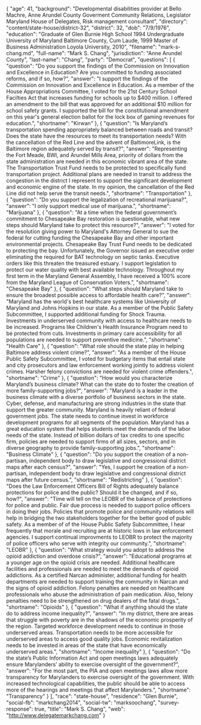 {
  "age": 41,
  "background": "Developmental disabilities provider at Bello Machre,  Anne Arundel County Goverment Community Relations,  Legislator Maryland House of Delegates, Risk management consultant",
  "directory": "content/state-house/district-32",
  "district": 32,
  "dob": "7/9/1976",
  "education": "Graduate of Glen Burnie High School 1994  Undergraduate University of Maryland Baltimore County, Cum Laude, 1999  Master of Business Administration Loyola University, 2010",
  "filename": "mark-s-chang.md",
  "full-name": "Mark S. Chang",
  "jurisdiction": "Anne Arundel County",
  "last-name": "Chang",
  "party": "Democrat",
  "questions": [
    {
      "question": "Do you support the findings of the Commission on Innovation and Excellence in Education? Are you committed to funding associated reforms, and if so, how?",
      "answer": "I support the findings of the Commission on Innovation and Excellence in Education.  As a member of the House Appropriations Committee, I voted for the 21st Century School Facilties Act that increases funding for schools up to $400 million.  I offered an amendment to the bill that was approved for an additional $10 million for school safety grants.  I supported the bill for the constitutional amendment on this year's general election ballot for the lock box of gaming revenues for education.",
      "shortname": "Kirwan"
    },
    {
      "question": "Is Maryland’s transportation spending appropriately balanced between roads and transit? Does the state have the resources to meet its transportation needs? With the cancellation of the Red Line and the advent of BaltimoreLink, is the Baltimore region adequately served by transit?",
      "answer": "Representing the Fort Meade, BWI, and Arundel Mills Area, priority of dollars from the state administration are needed in this economic vibrant area of the state.  The Transportation Trust Fund needs to be protected to specifically fund transportation project.  Additional plans are needed in transit to address the congestion in the district I represent to support the significant development and economic engine of the state.  In my opinion, the cancellation of the Red Line did not help serve the transit needs.",
      "shortname": "Transportation"
    },
    {
      "question": "Do you support the legalization of recreational marijuana?",
      "answer": "I only support medical use of marijuana.",
      "shortname": "Marijuana"
    },
    {
      "question": "At a time when the federal government’s commitment to Chesapeake Bay restoration is questionable, what new steps should Maryland take to protect this resource?",
      "answer": "I voted for the resolution giving power to Maryland's Attorney General to sue the federal for cutting funding the Chesapeake Bay and other important environmental projects.  Chesapeake Bay Trust Fund needs to be dedicated to protecting the bay.  Unfortunately, the Governor issued an executive order eliminating the required for BAT technology on septic tanks.  Executive orders like this threaten the treasured estuary.  I support legislation to protect our water quality with best available technology.  Throughout my first term in the Maryland General Assembly, I have received a 100% score from the Maryland League of Conservation Voters.",
      "shortname": "Chesapeake Bay"
    },
    {
      "question": "What steps should Maryland take to ensure the broadest possible access to affordable health care?",
      "answer": "Maryland has the world's best healthcare systems like University of Maryland and Johns Hopkins in our state.  As a member of the Public Safety Subcommittee, I supported additional funding for Shock Trauma.  Investments in underserved community with access to healthcare needs to be increased.  Programs like Children's Health Insurance Program need to be protected from cuts.  Investments in primary care accessibility for all populations are needed to support preventive medicine.",
      "shortname": "Health Care"
    },
    {
      "question": "What role should the state play in helping Baltimore address violent crime?",
      "answer": "As a member of the House Public Safety Subcommittee, I voted for budgetary items that entail state and city prosecutors and law enforcement working jointly to address violent crimes.  Harsher felony convictions are needed for violent crime offenders.",
      "shortname": "Crime"
    },
    {
      "question": "How would you characterize Maryland’s business climate? What can the state do to foster the creation of more family-supporting jobs?",
      "answer": "Maryland is a leader in the business climate with a diverse portfolio of business sectors in the state.  Cyber, defense, and manufacturing are strong industries in the state that support the greater community.  Maryland is heavily reliant of federal government jobs.  The state needs to continue invest in workforce development programs for all segments of the population.  Maryland has a great education system that helps students meet the demands of the labor needs of the state.  Instead of billion dollars of tax credits to one specific firm, policies are needed to support firms of all sizes, sectors, and in diverse geography to provide family-supporting jobs.",
      "shortname": "Business Climate"
    },
    {
      "question": "Do you support the creation of a non-partisan, independent body to draw legislative and congressional district maps after each census?",
      "answer": "Yes, I support he creation of a non-partisan, independent body to draw legislative and congressional district maps after future census.",
      "shortname": "Redistricting"
    },
    {
      "question": "Does the Law Enforcement Officers Bill of Rights adequately balance protections for police and the public? Should it be changed, and if so, how?",
      "answer": "Time will tell on the LEOBR of the balance of protections for police and public.  Fair due process is needed to support police officers in doing their jobs.  Policies that promote police and community relations will help in bridging the two stakeholders together for the better good of public safety.  As a member of of the House Public Safety Subcommittee, I hear frequently that morale and recruiting are at historic lows in law enforcement agencies.  I support continual improvments to LEOBR to protect the majority of police officers who serve with integrity our community.",
      "shortname": "LEOBR"
    },
    {
      "question": "What strategy would you adopt to address the opioid addiction and overdose crisis?",
      "answer": "Educational programs at a younger age on the opioid crisis are needed.  Additional healthcare facilities and professionals are needed to meet the demands of opioid addictions.  As a certified Narcan administer, additional funding for health departments are needed to support training the community in Narcan and the signs of opioid addiction.  Felony penalties are needed on healthcare professionals who abuse the administration of pain medication.  Also, felony penalties need to be strengthened on drug dealers of the fatal drugs.",
      "shortname": "Opioids"
    },
    {
      "question": "What if anything should the state do to address income inequality?",
      "answer": "In my district, there are areas that struggle with poverty are in the shadows of the economic prosperity of the region.  Targeted workforce development needs to continue in those underserved areas.  Transportation needs to be more accessible for underserved areas to access good quality jobs.  Economic revitalization needs to be invested in areas of the state that have economically underserved areas.",
      "shortname": "Income inequality"
    },
    {
      "question": "Do the state’s Public Information Act and open meetings laws adequately ensure Marylanders’ ability to exercise oversight of the government?",
      "answer": "For the most part, the PIA and open meetings laws allow more transparency for Marylanders to exercise oversight of the government.  With increased technological capabilities, the public should be able to access more of the hearings and meetings that affect Marylanders.",
      "shortname": "Transparency"
    }
  ],
  "race": "state-house",
  "residence": "Glen Burnie",
  "social-fb": "markchang2014",
  "social-tw": "marksoochang",
  "survey-response": true,
  "title": "Mark S. Chang",
  "web": "http://www.delegatemarkchang.com"
}
